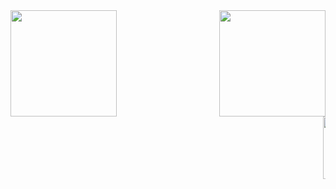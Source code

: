 <div style="display: flex; justify-content: space-between;">
    <a href="https://github.com/Edinbo">
      <img height="170" align="center" src="https://github-readme-stats.vercel.app/api?username=Edinbo&theme=dark&hide_border=false&include_all_commits=true&count_private=true" />
    </a>
    <a href="https://github.com/Edinbo">
      <img height="170" align="center" src="https://github-readme-streak-stats.herokuapp.com/?user=Edinbo&theme=dark&hide_border=false" />
    </a>
</div>

<div style="margin-left: 500px">
    <a href="https://github.com/Edinbo">
      <img height="100" align="center" src="https://github-readme-stats.vercel.app/api/top-langs/?username=Edinbo&theme=dark&hide_border=false&include_all_commits=true&count_private=true&layout=compact" />
    </a>
</div>

<!-- Proudly created with GPRM ( https://gprm.itsvg.in ) -->
